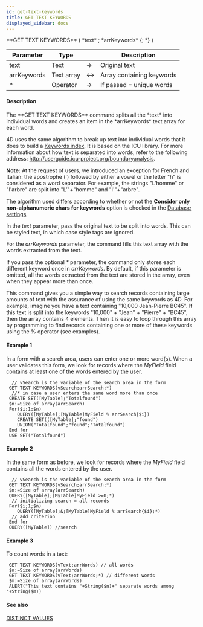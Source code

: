 ```yaml
---
id: get-text-keywords
title: GET TEXT KEYWORDS
displayed_sidebar: docs
---
```


<!--REF #_command_.GET TEXT KEYWORDS.Syntax-->**GET TEXT KEYWORDS** ( *text* ; *arrKeywords* {; *} )<!-- END REF-->
<!--REF #_command_.GET TEXT KEYWORDS.Params-->
| Parameter | Type |  | Description |
| --- | --- | --- | --- |
| text | Text | -> | Original text |
| arrKeywords | Text array | <-> | Array containing keywords |
| * | Operator | -> | If passed = unique words |

<!-- END REF-->

#### Description 

<!--REF #_command_.GET TEXT KEYWORDS.Summary-->The **GET TEXT KEYWORDS** command splits all the *text* into individual words and creates an item in the *arrKeywords* text array for each word.<!-- END REF-->

4D uses the same algorithm to break up text into individual words that it does to build a [Keywords index](/4Dv20R6/4D/20-R6/Creating-and-modifying-indexes.300-7003397.en.html#944589). It is based on the ICU library. For more information about how text is separated into words, refer to the following address: <http://userguide.icu-project.org/boundaryanalysis>. 

**Note:** At the request of users, we introduced an exception for French and Italian: the apostrophe (') followed by either a vowel or the letter "h" is considered as a word separator. For example, the strings "L'homme" or "l'arbre" are split into "L’"+"homme" and "l'"+"arbre".

The algorithm used differs according to whether or not the **Consider only non-alphanumeric chars for keywords** option is checked in the [Database settings](https://developer.4d.com/docs/settings/database#text-comparison).

In the *text* parameter, pass the original text to be split into words. This can be styled text, in which case style tags are ignored. 

For the *arrKeywords* parameter, the command fills this text array with the words extracted from the text. 

If you pass the optional *\** parameter, the command only stores each different keyword once in *arrKeywords*. By default, if this parameter is omitted, all the words extracted from the text are stored in the array, even when they appear more than once.

This command gives you a simple way to search records containing large amounts of text with the assurance of using the same keywords as 4D. For example, imagine you have a text containing "10,000 Jean-Pierre BC45". If this text is split into the keywords "10,000" + "Jean" + "Pierre" + "BC45", then the array contains 4 elements. Then it is easy to loop through this array by programming to find records containing one or more of these keywords using the % operator (see examples).

#### Example 1 

In a form with a search area, users can enter one or more word(s). When a user validates this form, we look for records where the *MyField* field contains at least one of the words entered by the user. 

```4d
  // vSearch is the variable of the search area in the form
 GET TEXT KEYWORDS(vSearch;arrSearch;*)
  //* in case a user enters the same word more than once
 CREATE SET([MyTable];"Totalfound")
 $n:=Size of array(arrSearch)
 For($i;1;$n)
    QUERY([MyTable];[MyTable]MyField % arrSearch{$i})
    CREATE SET(([MyTable];"found")
    UNION("Totalfound";"found";"Totalfound")
 End for
 USE SET("Totalfound")
```

#### Example 2 

In the same form as before, we look for records where the *MyField* field contains all the words entered by the user.

```4d
  // vSearch is the variable of the search area in the form
 GET TEXT KEYWORDS(vSearch;arrSearch;*)
 $n:=Size of array(arrSearch)
 QUERY([MyTable];[MyTable]MyField >=0;*)
  // initializing search = all records
 For($i;1;$n)
    QUERY([MyTable];&;[MyTable]MyField % arrSearch{$i};*)
  // add criterion
 End for
 QUERY([MyTable]) //search
```

#### Example 3 

To count words in a text:

```4d
 GET TEXT KEYWORDS(vText;arrWords) // all words
 $n:=Size of array(arrWords)
 GET TEXT KEYWORDS(vText;arrWords;*) // different words
 $m:=Size of array(arrWords)
 ALERT("This text contains "+String($n)+" separate words among "+String($m))
```

#### See also 

[DISTINCT VALUES](distinct-values.md)  